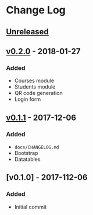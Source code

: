 # Change Log

## [Unreleased]

## [v0.2.0] - 2018-01-27
### Added
- Courses module
- Students module
- QR code generation
- Login form

## [v0.1.1] - 2017-12-06
### Added
- `docs/CHANGELOG.md`
- Bootstrap
- Datatables

## [v0.1.0] - 2017-112-06
### Added
- Initial commit



[Unreleased]: https://github.com/kapantzak/AttendanceWeb/compare/master...develop
[v0.2.0]: https://github.com/kapantzak/AttendanceWeb/compare/v0.1.1...v0.2.0
[v0.1.1]: https://github.com/kapantzak/AttendanceWeb/compare/v0.1.0...v0.1.1